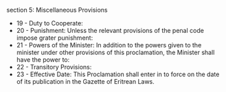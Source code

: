 section 5: Miscellaneous Provisions

<ul>
			<li>19 - Duty to Cooperate: <ul>
			</ul></li>			<li>20 - Punishment: Unless the relevant provisions of the penal code impose grater punishment: <ul>
			</ul></li>			<li>21 - Powers of the Minister: In addition to the powers given to the minister under other provisions of this proclamation, the Minister shall have the power to: <ul>
			</ul></li>			<li>22 - Transitory Provisions: <ul>
			</ul></li>			<li>23 - Effective Date: This Proclamation shall enter in to force on the date of its publication in the Gazette of Eritrean Laws. <ul>
			</ul></li></ul>